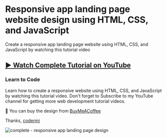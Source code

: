 # Responsive app landing page website design using HTML, CSS, and JavaScript
Create a responsive app landing page website using HTML, CSS, and JavaScript by watching this tutorial video
## [▶️ Watch Complete Tutorial on YouTube](https://youtu.be/FHvaKY8gAe8)
### Learn to Code

Learn how to create a responsive website using HTML, CSS, and JavaScript by watching this tutorial video. Don't forget to Subscribe to my YouTube channel for getting more web development tutorial videos.

🛒 You can buy the design from [BuyMeACoffee](https://www.buymeacoffee.com/codermj/e/186131)

Thanks,
[codermj](https://www.youtube.com/@thecodermj/)

![complete - responsive app landing page design](https://github.com/mjshofy/22-12-17-responsive-complete-landing-page-website/assets/76812554/85dda8ef-9297-4b8d-836b-4c1b71349f4e)

